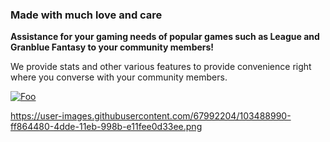### Made with much love and care
**Assistance for your gaming needs of popular games such as League and Granblue Fantasy to your community members!**

We provide stats and other various features to provide convenience right where you converse with your community members.

[![Foo](https://user-images.githubusercontent.com/67992204/103472482-1cc5ff00-4d5c-11eb-87dc-13ff2f14ecb7.png)](https://discord.com/api/oauth2/authorize?client_id=779087668897775617&permissions=268953665&scope=bot)

https://user-images.githubusercontent.com/67992204/103488990-ff864480-4dde-11eb-998b-e11fee0d33ee.png
